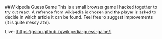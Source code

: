 ##Wikipedia Guess Game
This is a small browser game I hacked together to try out react. A refrence from wikipedia is chosen and the player is asked to decide in which article it can be found. Feel free to suggest improvements (it is quite messy atm).

Live: [https://gsiou.github.io/wikipedia-guess-game/]
